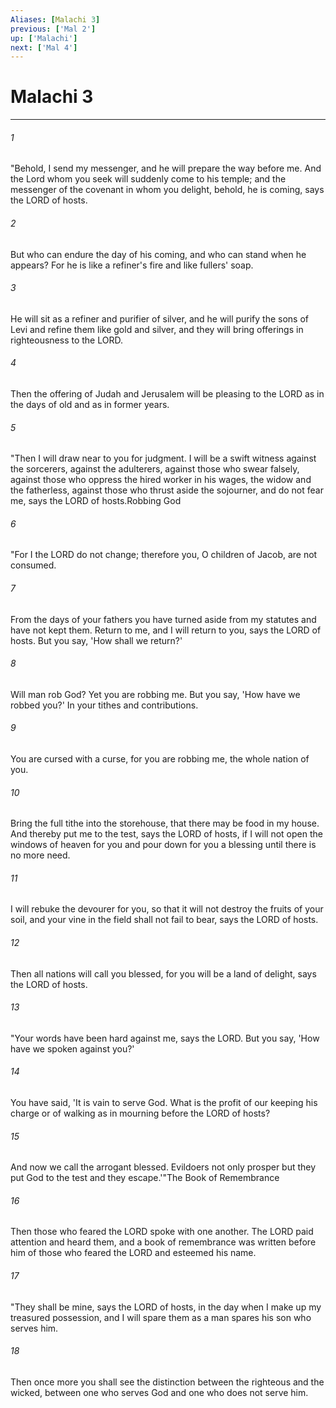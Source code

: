 ```yaml
---
Aliases: [Malachi 3]
previous: ['Mal 2']
up: ['Malachi']
next: ['Mal 4']
---
```

# Malachi 3

***

 

###### 1 
"Behold, I send my messenger, and he will prepare the way before me. And the Lord whom you seek will suddenly come to his temple; and the messenger of the covenant in whom you delight, behold, he is coming, says the LORD of hosts. 
 

###### 2 
But who can endure the day of his coming, and who can stand when he appears? For he is like a refiner's fire and like fullers' soap. 
 

###### 3 
He will sit as a refiner and purifier of silver, and he will purify the sons of Levi and refine them like gold and silver, and they will bring offerings in righteousness to the LORD. 
 

###### 4 
Then the offering of Judah and Jerusalem will be pleasing to the LORD as in the days of old and as in former years.
 
 

###### 5 
"Then I will draw near to you for judgment. I will be a swift witness against the sorcerers, against the adulterers, against those who swear falsely, against those who oppress the hired worker in his wages, the widow and the fatherless, against those who thrust aside the sojourner, and do not fear me, says the LORD of hosts.Robbing God
 
 

###### 6 
"For I the LORD do not change; therefore you, O children of Jacob, are not consumed. 
 

###### 7 
From the days of your fathers you have turned aside from my statutes and have not kept them. Return to me, and I will return to you, says the LORD of hosts. But you say, 'How shall we return?' 
 

###### 8 
Will man rob God? Yet you are robbing me. But you say, 'How have we robbed you?' In your tithes and contributions. 
 

###### 9 
You are cursed with a curse, for you are robbing me, the whole nation of you. 
 

###### 10 
Bring the full tithe into the storehouse, that there may be food in my house. And thereby put me to the test, says the LORD of hosts, if I will not open the windows of heaven for you and pour down for you a blessing until there is no more need. 
 

###### 11 
I will rebuke the devourer for you, so that it will not destroy the fruits of your soil, and your vine in the field shall not fail to bear, says the LORD of hosts. 
 

###### 12 
Then all nations will call you blessed, for you will be a land of delight, says the LORD of hosts.
 
 

###### 13 
"Your words have been hard against me, says the LORD. But you say, 'How have we spoken against you?' 
 

###### 14 
You have said, 'It is vain to serve God. What is the profit of our keeping his charge or of walking as in mourning before the LORD of hosts? 
 

###### 15 
And now we call the arrogant blessed. Evildoers not only prosper but they put God to the test and they escape.'"The Book of Remembrance
 
 

###### 16 
Then those who feared the LORD spoke with one another. The LORD paid attention and heard them, and a book of remembrance was written before him of those who feared the LORD and esteemed his name. 
 

###### 17 
"They shall be mine, says the LORD of hosts, in the day when I make up my treasured possession, and I will spare them as a man spares his son who serves him. 
 

###### 18 
Then once more you shall see the distinction between the righteous and the wicked, between one who serves God and one who does not serve him.
 
